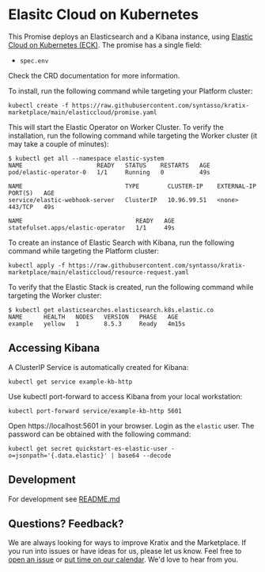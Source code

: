 # Elasitc Cloud on Kubernetes

This Promise deploys an Elasticsearch and a Kibana instance, using [Elastic Cloud on
Kubernetes
(ECK)](https://www.elastic.co/guide/en/cloud-on-k8s/current/k8s-overview.html). The
promise has a single field:

- `spec.env`

Check the CRD documentation for more information.

To install, run the following command while targeting your Platform cluster:

```
kubectl create -f https://raw.githubusercontent.com/syntasso/kratix-marketplace/main/elasticcloud/promise.yaml
```

This will start the Elastic Operator on Worker Cluster. To verify the installation, run the following
command while targeting the Worker cluster (it may take a couple of minutes):

```shell-session
$ kubectl get all --namespace elastic-system
NAME                     READY   STATUS    RESTARTS   AGE
pod/elastic-operator-0   1/1     Running   0          49s

NAME                             TYPE        CLUSTER-IP    EXTERNAL-IP   PORT(S)   AGE
service/elastic-webhook-server   ClusterIP   10.96.99.51   <none>        443/TCP   49s

NAME                                READY   AGE
statefulset.apps/elastic-operator   1/1     49s
```

To create an instance of Elastic Search with Kibana, run the following command while targeting the Platform cluster:

```
kubectl apply -f https://raw.githubusercontent.com/syntasso/kratix-marketplace/main/elasticcloud/resource-request.yaml
```

To verify that the Elastic Stack is created, run the following command while targeting the Worker cluster:

```shell-session
$ kubectl get elasticsearches.elasticsearch.k8s.elastic.co
NAME      HEALTH   NODES   VERSION   PHASE   AGE
example   yellow   1       8.5.3     Ready   4m15s
```

## Accessing Kibana

A ClusterIP Service is automatically created for Kibana:

```
kubectl get service example-kb-http
```

Use kubectl port-forward to access Kibana from your local workstation:

```
kubectl port-forward service/example-kb-http 5601
```

Open https://localhost:5601 in your browser. Login as the `elastic` user. The password can be obtained with the following command:

```
kubectl get secret quickstart-es-elastic-user -o=jsonpath='{.data.elastic}' | base64 --decode
```

## Development

For development see [README.md](./internal/README.md)

## Questions? Feedback?

We are always looking for ways to improve Kratix and the Marketplace. If you run into issues or have ideas for us, please let us know. Feel free to [open an issue](https://github.com/syntasso/kratix-marketplace/issues/new/choose) or [put time on our calendar](https://www.syntasso.io/contact-us). We'd love to hear from you.
